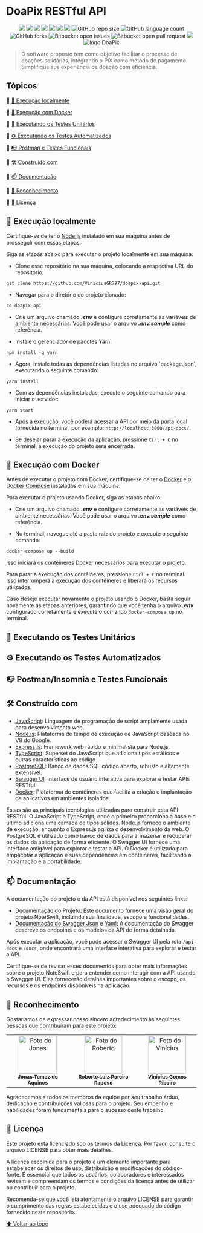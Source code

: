 # DoaPix RESTful API

<div align="center">
  <img src="https://img.shields.io/static/v1?label=javascript&message=language&color=yellow&style=for-the-badge&logo=javascript"/>
  <img src="https://img.shields.io/static/v1?label=node&message=environment&color=orange&style=for-the-badge&logo=node.js"/>  
  <img src="https://img.shields.io/static/v1?label=express&message=framework&color=green&style=for-the-badge&logo=express"/>  
  <img src="https://img.shields.io/static/v1?label=typescript&message=superset&color=blue&style=for-the-badge&logo=typescript"/>
  <img src="https://img.shields.io/static/v1?label=postgresql&message=database&color=blue&style=for-the-badge&logo=postgresql"/>
  <img src="https://img.shields.io/static/v1?label=docker&message=container&color=blue&style=for-the-badge&logo=docker"/>
  <img src="http://img.shields.io/static/v1?label=License&message=MIT&color=green&style=for-the-badge"/>
  <img alt="GitHub repo size" src="https://img.shields.io/github/repo-size/ViniciusGR797/noteswift-api?style=for-the-badge">
  <img alt="GitHub language count" src="https://img.shields.io/github/languages/count/ViniciusGR797/noteswift-api?style=for-the-badge">
  <img alt="GitHub forks" src="https://img.shields.io/github/forks/ViniciusGR797/noteswift-api?style=for-the-badge">
  <img alt="Bitbucket open issues" src="https://img.shields.io/bitbucket/issues/ViniciusGR797/noteswift-api?style=for-the-badge">
  <img alt="Bitbucket open pull request" src="https://img.shields.io/bitbucket/pr-raw/ViniciusGR797/noteswift-api?style=for-the-badge">
  <img src="http://img.shields.io/static/v1?label=STATUS&message=Development&color=GREEN&style=for-the-badge"/>
</div>

<div align="center">
  <img src="https://cdn.discordapp.com/attachments/1089358473483006105/1221211189598490745/logo_DoaPix.png?ex=6611c08c&is=65ff4b8c&hm=bfa3604406bb3863cbed3e2a3a792570a719106e840dbdd6a057068a11375ab3&" alt="logo DoaPix">
</div>

> O software proposto tem como objetivo facilitar o processo de doações solidárias, integrando o PIX como método de pagamento. Simplifique sua experiência de doação com eficiência.

## Tópicos 

:small_blue_diamond: [🏡 Execução localmente](#-execução-localmente)

:small_blue_diamond: [🐳 Execução com Docker](#-execução-com-docker)

:small_blue_diamond: [📃 Executando os Testes Unitários](#-executando-os-testes-unitários)

:small_blue_diamond: [⚙ Executando os Testes Automatizados](#-executando-os-testes-automatizados)

:small_blue_diamond: [📭 Postman e Testes Funcionais](#-postman-e-testes-funcionais)

:small_blue_diamond: [🛠 Construído com](#-construído-com)

:small_blue_diamond: [📫 Documentação](#-documentação)

:small_blue_diamond: [🙌 Reconhecimento](#-reconhecimento)

:small_blue_diamond: [📄 Licença](#-licença)

## 🏡 Execução localmente

Certifique-se de ter o [Node.js](https://nodejs.org/en) instalado em sua máquina antes de prosseguir com essas etapas.

Siga as etapas abaixo para executar o projeto localmente em sua máquina:

* Clone esse repositório na sua máquina, colocando a respectiva URL do repositório:
```
git clone https://github.com/ViniciusGR797/doapix-api.git
```

* Navegar para o diretório do projeto clonado:
```
cd doapix-api
```

* Crie um arquivo chamado **_.env_** e configure corretamente as variáveis de ambiente necessárias. Você pode usar o arquivo **_.env.sample_** como referência.

* Instale o gerenciador de pacotes Yarn:
```
npm install -g yarn
```

* Agora, instale todas as dependências listadas no arquivo 'package.json', executando o seguinte comando:
```
yarn install
```

* Com as dependências instaladas, execute o seguinte comando para iniciar o servidor:
```
yarn start
```

* Após a execução, você poderá acessar a API por meio da porta local fornecida no terminal, por exemplo: `http://localhost:3000/api-docs/`.

* Se desejar parar a execução da aplicação, pressione `Ctrl + C` no terminal, a execução do projeto será encerrada.

## 🐳 Execução com Docker

Antes de executar o projeto com Docker, certifique-se de ter o [Docker](https://www.docker.com/get-started) e o [Docker Compose](https://docs.docker.com/compose/install/) instalados em sua máquina. 

Para executar o projeto usando Docker, siga as etapas abaixo:

* Crie um arquivo chamado **_.env_** e configure corretamente as variáveis de ambiente necessárias. Você pode usar o arquivo **_.env.sample_** como referência.

* No terminal, navegue até a pasta raiz do projeto e execute o seguinte comando:
```
docker-compose up --build
```
Isso iniciará os contêineres Docker necessários para executar o projeto.

Para parar a execução dos contêineres, pressione `Ctrl + C` no terminal. Isso interromperá a execução dos contêineres e liberará os recursos utilizados.

Caso deseje executar novamente o projeto usando o Docker, basta seguir novamente as etapas anteriores, garantindo que você tenha o arquivo **_.env_** configurado corretamente e execute o comando `docker-compose up` no terminal.

## 📃 Executando os Testes Unitários

## ⚙ Executando os Testes Automatizados

## 📭 Postman/Insomnia e Testes Funcionais

## 🛠 Construído com

* [JavaScript](https://developer.mozilla.org/en-US/docs/Web/JavaScript): Linguagem de programação de script amplamente usada para desenvolvimento web.
* [Node.js](https://nodejs.org/en): Plataforma de tempo de execução de JavaScript baseada no V8 do Google.
* [Express.js](https://expressjs.com/): Framework web rápido e minimalista para Node.js.
* [TypeScript](https://www.typescriptlang.org/): Superset do JavaScript que adiciona tipos estáticos e outras características ao código.
* [PostgreSQL](https://www.postgresql.org/): Banco de dados SQL código aberto, robusto e altamente extensível.
* [Swagger UI](https://swagger.io/tools/swagger-ui/): Interface de usuário interativa para explorar e testar APIs RESTful.
* [Docker](https://www.docker.com/): Plataforma de contêineres que facilita a criação e implantação de aplicativos em ambientes isolados.

Essas são as principais tecnologias utilizadas para construir esta API RESTful. O JavaScript e TypeScript, onde o primeiro proporciona a base e o último adiciona uma camada de tipos sólidos. Node.js fornece o ambiente de execução, enquanto o Express.js agiliza o desenvolvimento da web. O PostgreSQL é utilizado como banco de dados para armazenar e recuperar os dados da aplicação de forma eficiente. O Swagger UI fornece uma interface amigável para explorar e testar a API. O Docker é utilizado para empacotar a aplicação e suas dependências em contêineres, facilitando a implantação e a portabilidade.

## 📫 Documentação

A documentação do projeto e da API está disponível nos seguintes links:

- [Documentação do Projeto](): Este documento fornece uma visão geral do projeto NoteSwift, incluindo sua finalidade, escopo e funcionalidades.
- [Documentação do Swagger Json](https://github.com/ViniciusGR797/doapix-api/blob/master/src/swagger/swagger.json) e [Yaml](https://github.com/ViniciusGR797/doapix-api/blob/master/src/swagger/swagger.yaml): A documentação do Swagger descreve os endpoints e os modelos da API de forma detalhada.

Após executar a aplicação, você pode acessar o Swagger UI pela rota `/api-docs` e `/docs`, onde encontrará uma interface interativa para explorar e testar a API.

Certifique-se de revisar esses documentos para obter mais informações sobre o projeto NoteSwift e para entender como interagir com a API usando o Swagger UI. Eles fornecerão detalhes importantes sobre o escopo, os recursos e os endpoints disponíveis na aplicação.

## 🙌 Reconhecimento

Gostaríamos de expressar nosso sincero agradecimento às seguintes pessoas que contribuíram para este projeto:

<div align="center">
  <table>
    <tr>
      <td align="center">
        <a href="https://github.com/mrjonas151">
          <img src="https://avatars.githubusercontent.com/u/89425034?v=4" width="100px;" alt="Foto do Jonas"/><br>
          <sub>
            <b>Jonas Tomaz de Aquinos</b>
          </sub>
        </a>
      </td>
      <td align="center">
        <a href="https://github.com/RobertoLuiz99">
          <img src="https://avatars.githubusercontent.com/u/117315179?v=4" width="100px;" alt="Foto do Roberto"/><br>
          <sub>
            <b>Roberto Luiz Pereira Raposo</b>
          </sub>
        </a>
      </td>
      <td align="center">
        <a href="https://github.com/ViniciusGR797">
          <img src="https://avatars.githubusercontent.com/u/106624536?v=4" width="100px;" alt="Foto do Vinícius"/><br>
          <sub>
            <b>Vinícius Gomes Ribeiro</b>
          </sub>
        </a>
      </td>
    </tr>
  </table>
</div>

Agradecemos a todos os membros da equipe por seu trabalho árduo, dedicação e contribuições valiosas para o projeto. Seu empenho e habilidades foram fundamentais para o sucesso deste trabalho.

## 📝 Licença

Este projeto está licenciado sob os termos da [Licença](LICENSE). Por favor, consulte o arquivo LICENSE para obter mais detalhes.

A licença escolhida para o projeto é um elemento importante para estabelecer os direitos de uso, distribuição e modificações do código-fonte. É essencial que todos os usuários, colaboradores e interessados revisem e compreendam os termos e condições da licença antes de utilizar ou contribuir para o projeto.

Recomenda-se que você leia atentamente o arquivo LICENSE para garantir o cumprimento das regras estabelecidas e o uso adequado do código fornecido neste repositório.

[⬆ Voltar ao topo](#noteswift-restful-api)
